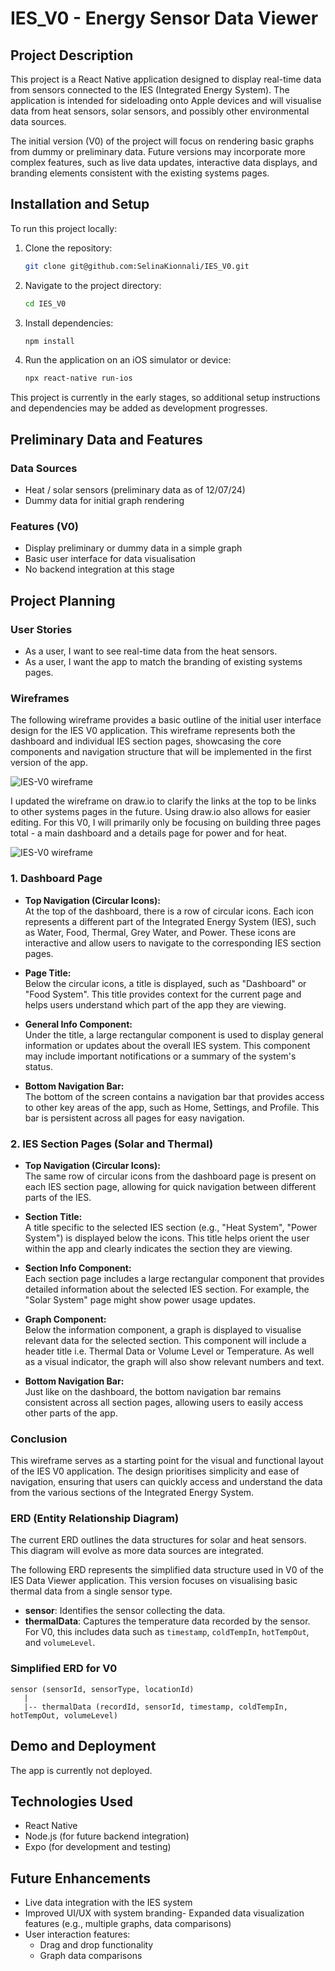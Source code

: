 # IES_V0 - Energy Sensor Data Viewer

## Project Description

This project is a React Native application designed to display real-time data from sensors connected to the IES (Integrated Energy System). The application is intended for sideloading onto Apple devices and will visualise data from heat sensors, solar sensors, and possibly other environmental data sources.

The initial version (V0) of the project will focus on rendering basic graphs from dummy or preliminary data. Future versions may incorporate more complex features, such as live data updates, interactive data displays, and branding elements consistent with the existing systems pages.

## Installation and Setup

To run this project locally:

1. Clone the repository:
    ```bash
    git clone git@github.com:SelinaKionnali/IES_V0.git
    ```

2. Navigate to the project directory:
    ```bash
    cd IES_V0
    ```

3. Install dependencies:
    ```bash
    npm install
    ```

4. Run the application on an iOS simulator or device:
    ```bash
    npx react-native run-ios
    ```

This project is currently in the early stages, so additional setup instructions and dependencies may be added as development progresses.

## Preliminary Data and Features

### Data Sources
- Heat / solar sensors (preliminary data as of 12/07/24)
- Dummy data for initial graph rendering

### Features (V0)
- Display preliminary or dummy data in a simple graph
- Basic user interface for data visualisation
- No backend integration at this stage

## Project Planning

### User Stories
- As a user, I want to see real-time data from the heat sensors.
- As a user, I want the app to match the branding of existing systems pages.

### Wireframes
The following wireframe provides a basic outline of the initial user interface design for the IES V0 application. This wireframe represents both the dashboard and individual IES section pages, showcasing the core components and navigation structure that will be implemented in the first version of the app.

![IES-V0 wireframe](https://github.com/SelinaKionnali/IES_V0/blob/main/assets/IMG_3053%201.png?raw=true)

I updated the wireframe on draw.io to clarify the links at the top to be links to other systems pages in the future. Using draw.io also allows for easier editing. 
For this V0, I will primarily only be focusing on  building three pages total - a main dashboard and a details page for power and for heat.

![IES-V0 wireframe](https://github.com/SelinaKionnali/IES_V0/blob/main/assets/Screenshot%202024-08-22%20at%2009.25.17.png?raw=true)

### 1. **Dashboard Page**

- **Top Navigation (Circular Icons):**  
  At the top of the dashboard, there is a row of circular icons. Each icon represents a different part of the Integrated Energy System (IES), such as Water, Food, Thermal, Grey Water, and Power. These icons are interactive and allow users to navigate to the corresponding IES section pages.

- **Page Title:**  
  Below the circular icons, a title is displayed, such as "Dashboard" or "Food System". This title provides context for the current page and helps users understand which part of the app they are viewing.

- **General Info Component:**  
  Under the title, a large rectangular component is used to display general information or updates about the overall IES system. This component may include important notifications or a summary of the system's status.

- **Bottom Navigation Bar:**  
  The bottom of the screen contains a navigation bar that provides access to other key areas of the app, such as Home, Settings, and Profile. This bar is persistent across all pages for easy navigation.

### 2. **IES Section Pages (Solar and Thermal)**

- **Top Navigation (Circular Icons):**  
  The same row of circular icons from the dashboard page is present on each IES section page, allowing for quick navigation between different parts of the IES.

- **Section Title:**  
  A title specific to the selected IES section (e.g., "Heat System", "Power System") is displayed below the icons. This title helps orient the user within the app and clearly indicates the section they are viewing.

- **Section Info Component:**  
  Each section page includes a large rectangular component that provides detailed information about the selected IES section. For example, the "Solar System" page might show power usage updates.

- **Graph Component:**  
  Below the information component, a graph is displayed to visualise relevant data for the selected section. This component will include a header title i.e. Thermal Data or Volume Level or Temperature. As well as a visual indicator, the graph will also show relevant numbers and text.

- **Bottom Navigation Bar:**  
  Just like on the dashboard, the bottom navigation bar remains consistent across all section pages, allowing users to easily access other parts of the app.

### Conclusion

This wireframe serves as a starting point for the visual and functional layout of the IES V0 application. The design prioritises simplicity and ease of navigation, ensuring that users can quickly access and understand the data from the various sections of the Integrated Energy System.

### ERD (Entity Relationship Diagram)
The current ERD outlines the data structures for solar and heat sensors. This diagram will evolve as more data sources are integrated.

The following ERD represents the simplified data structure used in V0 of the IES Data Viewer application. This version focuses on visualising basic thermal data from a single sensor type.

- **sensor**: Identifies the sensor collecting the data.
- **thermalData**: Captures the temperature data recorded by the sensor. For V0, this includes data such as `timestamp`, `coldTempIn`, `hotTempOut`, and `volumeLevel`.

### Simplified ERD for V0
    
```plaintext
sensor (sensorId, sensorType, locationId)
   |
   |-- thermalData (recordId, sensorId, timestamp, coldTempIn, hotTempOut, volumeLevel)
```

## Demo and Deployment

The app is currently not deployed.

## Technologies Used

- React Native
- Node.js (for future backend integration)
- Expo (for development and testing)

## Future Enhancements

- Live data integration with the IES system
- Improved UI/UX with system branding- Expanded data visualization features (e.g., multiple graphs, data comparisons)
- User interaction features:
    -  Drag and drop functionality
    -  Graph data comparisons


